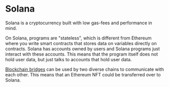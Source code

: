 # Solana

Solana is a cryptocurrency built with low gas-fees and performance in mind.

On Solana, programs are "stateless", which is different from Ethereum where you write smart contracts that stores data on variables directly on contracts. Solana has accounts owned by users and Solana programs just interact with these accounts. This means that the program itself does not hold user data, but just talks to accounts that hold user data.

[Blockchain bridges](https://wiki.polkadot.network/docs/learn-bridges) can be used by two diverse chains to communicate with each other. This means that an Ethereum NFT could be transferred over to Solana.
